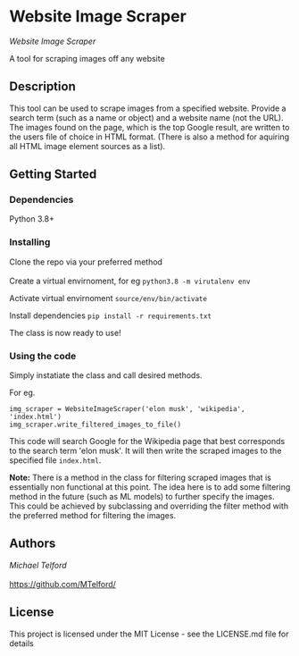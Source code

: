 # Website Image Scraper

_Website Image Scraper_

A tool for scraping images off any website

## Description

This tool can be used to scrape images from a specified website. 
Provide a search term (such as a name or object) and a website name (not the URL).
The images found on the page, which is the top Google result, are written to the users file of choice in HTML format. (There is also a method for aquiring all HTML image element sources as a list).

## Getting Started

### Dependencies

Python 3.8+


### Installing

Clone the repo via your preferred method <br></br>
Create a virtual envirnoment, for eg
``` python3.8 -m virutalenv env ```

Activate virtual envirnoment
``` source/env/bin/activate ```

Install dependencies
``` pip install -r requirements.txt ```

The class is now ready to use!

### Using the code

Simply instatiate the class and call desired methods.

For eg.

``` 
img_scraper = WebsiteImageScraper('elon musk', 'wikipedia', 'index.html')
img_scraper.write_filtered_images_to_file()
```
    
This code will search Google for the Wikipedia page that best corresponds to the search term 'elon musk'.
It will then write the scraped images to the specified file ```index.html```. 

**Note:**
There is a method in the class for filtering scraped images that is essentially non functional
at this point. The idea here is to add some filtering method in the future (such as ML models) to further specify the images. This could be achieved by subclassing and overriding the filter method with the preferred method for filtering the images.

## Authors

_Michael Telford_ <br></br>
https://github.com/MTelford/


## License

This project is licensed under the MIT License - see the LICENSE.md file for details

